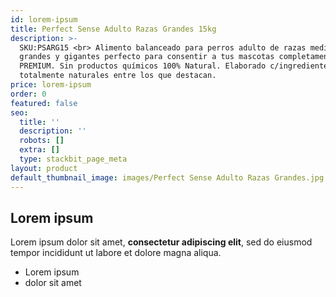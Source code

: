 ```yaml
---
id: lorem-ipsum
title: Perfect Sense Adulto Razas Grandes 15kg
description: >-
  SKU:PSARG15 <br> Alimento balanceado para perros adulto de razas medianas,
  grandes y gigantes perfecto para consentir a tus mascotas completamente
  PREMIUM. Sin productos químicos 100% Natural. Elaborado c/ingredientes
  totalmente naturales entre los que destacan.
price: lorem-ipsum
order: 0
featured: false
seo:
  title: ''
  description: ''
  robots: []
  extra: []
  type: stackbit_page_meta
layout: product
default_thumbnail_image: images/Perfect Sense Adulto Razas Grandes.jpg
---
```

## Lorem ipsum

Lorem ipsum dolor sit amet, **consectetur adipiscing elit**, sed do eiusmod tempor incididunt ut labore et dolore magna aliqua.

- Lorem ipsum
- dolor sit amet